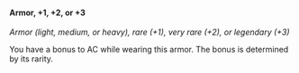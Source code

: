 #### Armor, +1, +2, or +3
<!-- markdownlint-disable link-image-reference-definitions -->
[_metadata_:1:item_name]:- "Armor, +1"
[_metadata_:1:item_type]:- "Armor"
[_metadata_:1:armor_type]:- "light, medium, or heavy"
[_metadata_:1:armor_modification]:- "true"
[_metadata_:1:ac_modifier]:- "+1"
[_metadata_:item_is_worn]:- "true"
[_metadata_:item_is_worn_body_part]:- "same as base armor"
[_metadata_:1:item_rarity]:- "rare"
[_metadata_:1:item_cursed]:- "false"
[_metadata_:1:requires_attunement]:- "false"
[_metadata_:2:item_name]:- "Armor, +2"
[_metadata_:2:item_type]:- "Armor"
[_metadata_:2:armor_type]:- "light, medium, or heavy"
[_metadata_:2:armor_modification]:- "true"
[_metadata_:2:ac_modifier]:- "+2"
[_metadata_:2:item_rarity]:- "very rare"
[_metadata_:2:item_cursed]:- "false"
[_metadata_:2:requires_attunement]:- "false"
[_metadata_:3:item_name]:- "Armor, +3"
[_metadata_:3:item_type]:- "Armor"
[_metadata_:3:armor_type]:- "light, medium, or heavy"
[_metadata_:3:armor_modification]:- "true"
[_metadata_:3:ac_modifier]:- "+3"
[_metadata_:3:item_rarity]:- "legendary"
[_metadata_:3:item_cursed]:- "false"
[_metadata_:3:requires_attunement]:- "false"
<!-- markdownlint-disable-next-line no-emphasis-as-heading -->
_Armor (light, medium, or heavy), rare (+1), very rare (+2), or legendary (+3)_

You have a bonus to AC while wearing this armor.
The bonus is determined by its rarity.
